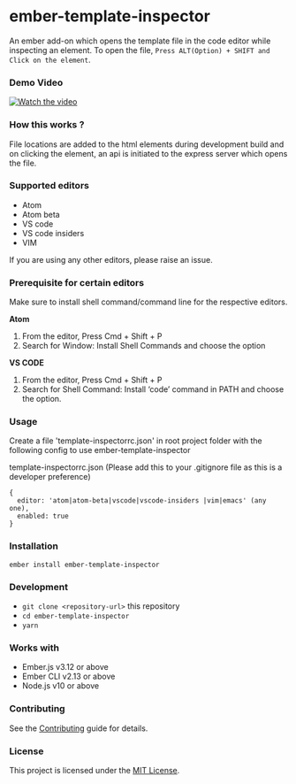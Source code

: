 # ember-template-inspector

An ember add-on which opens the template file in the code editor while inspecting an element. To open the file, `Press ALT(Option) + SHIFT and Click on the element`.

### Demo Video
[![Watch the video](https://i.ytimg.com/vi/erxZqbvrCCo/maxresdefault.jpg)](https://youtu.be/erxZqbvrCCo)

### How this works ?
File locations are added to the html elements during development build and on clicking the element, an api is initiated to the express server which opens the file.

### Supported editors

* Atom
* Atom beta
* VS code
* VS code insiders
* VIM

If you are using any other editors, please raise an issue.

### Prerequisite for certain editors
Make sure to install shell command/command line for the respective editors.

**Atom**
1. From the editor, Press Cmd + Shift + P
2. Search for Window: Install Shell Commands and choose the option

**VS CODE**
1. From the editor, Press Cmd + Shift + P
2. Search for Shell Command: Install ‘code’ command in PATH and choose the option.

### Usage

Create a file 'template-inspectorrc.json' in root project folder with the following config to use ember-template-inspector

template-inspectorrc.json (Please add this to your .gitignore file as this is a developer preference)

```
{
  editor: 'atom|atom-beta|vscode|vscode-insiders |vim|emacs' (any one),
  enabled: true
}
```

### Installation

```
ember install ember-template-inspector
```

### Development

* `git clone <repository-url>` this repository
* `cd ember-template-inspector`
* `yarn`

### Works with
* Ember.js v3.12 or above
* Ember CLI v2.13 or above
* Node.js v10 or above


### Contributing
See the [Contributing](CONTRIBUTING.md) guide for details.


### License
This project is licensed under the [MIT License](LICENSE.md).
